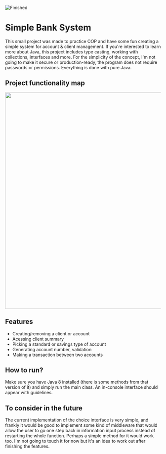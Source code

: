 ![Finished](https://i.imgur.com/CSXnOqV.png)
# Simple Bank System
This small project was made to practice OOP and have some fun creating a simple system for account & client management. If you're interested to learn more about Java, this project includes type casting, working with collections, interfaces and more. For the simplicity of the concept, I'm not going to make it secure or production-ready, the program does not require passwords or permissions. Everything is done with pure Java.

## Project functionality map
<img src="https://i.imgur.com/YOdHgbT.png" height="700">

## Features
- Creating/removing a client or account
- Acessing client summary
- Picking a standard or savings type of account
- Generating account number, validation
- Making a transaction between two accounts

## How to run?
Make sure you have Java 8 installed (there is some methods from that version of it) and simply run the main class. An in-console interface should appear with guidelines.

## To consider in the future
The current implementation of the choice interface is very simple, and frankly it would be good to implement some kind of middleware that would allow the user to go one step back in information input process instead of restarting the whole function. Perhaps a simple method for it would work too. I'm not going to touch it for now but it's an idea to work out after finishing the features.
